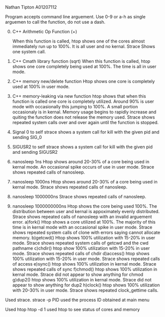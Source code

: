 Nathan Tipton
A01207112

Program accepts command line arguement. Use 0-9 or a-h as single arguemen to call the function, do not use a dash.

0) C++ Arithmetic Op Function (+)

   When this function is called, htop shows one of the cores almost immediately run up to 100%.  It is all user and no kernal.
Strace Shows one system call.
1) C++ Cmath library function (sqrt)
   When this function is called, htop shows one core completely being used at 100%. The time is all in user mode.

2) C++ memory new/delete function
   Htop shows one core is completely used at 100% in user mode.

3) C++ memory-leaking via new function
   htop shows that when this function is called one core is completely utilized. Around 90% is user mode with occasionally this jumping to 100%. A small portion occasionaly is in kernal. Memory usage begins to rapidly increase and quiting the function does not release the memory used.  Strace shows repeated system calls over and over again until the function is stopped.

4) Signal 0 to self
   strace shows a system call for kill with the given pid and sending SIG_0

5) SIGUSR2 to self
   strace shows a system call for kill with the given pid and sending SIGUSR2
6) nanosleep 1ns
Htop shows around 20-30% of a core being used in kernal mode. An occasional spike occurs of use in user mode. Strace shows repeated calls of nanosleep.
7) nanosleep 1000ns
Htop shows around 20-30% of a core being used in kernal mode. Strace shows repeated calls of nanosleep.
8) nanosleep 1000000ns
Strace shows repeated calls of nanosleep.
9) nanosleep 1000000000ns
   Htop shows the core being used 100%. The distribution between user and kernal is appoximately evenly distributed. Strace shows repeated calls of nanosleep with an invalid arguement error.
a)fork()
	Htop shows a core utilized at 100%. The majority of this time is in kernal mode with an occasional spike in user mode. Strace shows repeated system calls of clone with errors saying cannot allocate memory.
b)getcwd()
	Htop shows 100% utilization with 15-20% in user mode. Strace shows repeated system calls of getcwd and the cwd pathname
c)chdir()
	htop show 100% utilization with 15-20% in user mode. Strace shows repeated calls of chdir
d)access()
	htop shows 100% utilization with 15-20% in user mode. Strace shows repeated calls of access
e)sync()
	htop shows 100% utilization in kernal mode. Strace shows repeated calls of sync
f)chmod()
	htop shows 100% utilization in kernal mode. Strace did not appear to show anything for chmod
g)dup2()
	htop shows 100% utilization in kernal mode. Strace did not appear to show anything for dup2
h)clock()
	htop shows 100% utilization with 20-30% in user mode. Strace shows repeated clock_gettime calls.


Used strace.   strace -p PID  used the process ID obtained at main menu

Used htop   htop -d 1 used htop to see status of cores and memory
